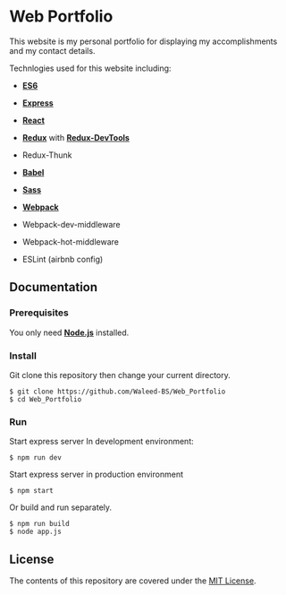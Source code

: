 # Web Portfolio 

This website is my personal portfolio for displaying my accomplishments and my contact details.

Technlogies used for this website including:

* [**ES6**](http://es6-features.org/#Constants)

* [**Express**](https://expressjs.com/)

* [**React**](https://reactjs.org/)

* [**Redux**](https://redux.js.org/) with [**Redux-DevTools**](https://chrome.google.com/webstore/detail/redux-devtools/lmhkpmbekcpmknklioeibfkpmmfibljd?hl=en)

* Redux-Thunk

* [**Babel**](https://babeljs.io/)

* [**Sass**](https://sass-lang.com/)

* [**Webpack**](https://webpack.js.org/)

* Webpack-dev-middleware

* Webpack-hot-middleware

* ESLint (airbnb config)

## Documentation

### Prerequisites

You only need [**Node.js**](https://nodejs.org/en/) installed.

### Install 

Git clone this repository then change your current directory. 

```
$ git clone https://github.com/Waleed-BS/Web_Portfolio
$ cd Web_Portfolio
```

### Run

Start express server In development environment: 

```
$ npm run dev
```
Start express server in production environment

```
$ npm start
```

Or build and run separately.    

```
$ npm run build
$ node app.js
```

## License
The contents of this repository are covered under the [MIT License](https://github.com/Waleed-BS/Web_Portfolio/blob/master/LICENSE).
